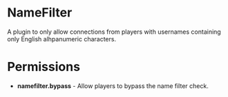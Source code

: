 # NameFilter
A plugin to only allow connections from players with usernames containing only English alhpanumeric characters. 

# Permissions
- **namefilter.bypass** - Allow players to bypass the name filter check.
